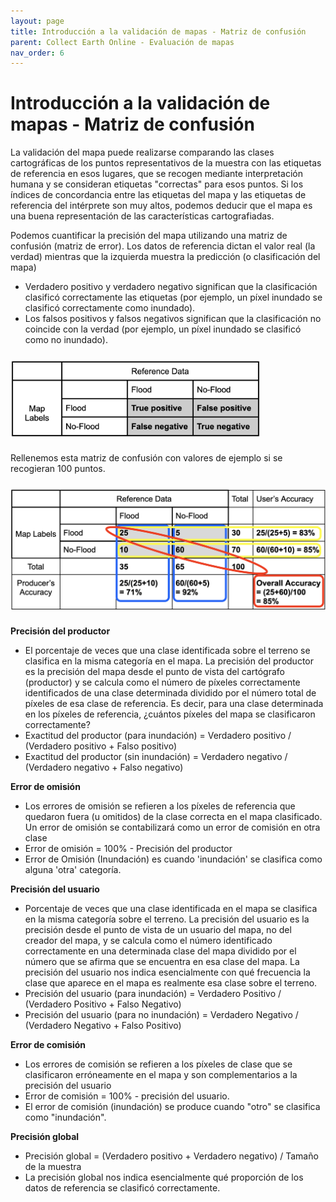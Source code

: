 ```yaml
---
layout: page
title: Introducción a la validación de mapas - Matriz de confusión
parent: Collect Earth Online - Evaluación de mapas
nav_order: 6
---
```


# Introducción a la validación de mapas - Matriz de confusión

La validación del mapa puede realizarse comparando las clases cartográficas de los puntos representativos de la muestra con las etiquetas de referencia en esos lugares, que se recogen mediante interpretación humana y se consideran etiquetas "correctas" para esos puntos. Si los índices de concordancia entre las etiquetas del mapa y las etiquetas de referencia del intérprete son muy altos, podemos deducir que el mapa es una buena representación de las características cartografiadas.

Podemos cuantificar la precisión del mapa utilizando una matriz de confusión (matriz de error). Los datos de referencia dictan el valor real (la verdad) mientras que la izquierda muestra la predicción (o clasificación del mapa)

- Verdadero positivo y verdadero negativo significan que la clasificación clasificó correctamente las etiquetas (por ejemplo, un píxel inundado se clasificó correctamente como inundado). 
- Los falsos positivos y falsos negativos significan que la clasificación no coincide con la verdad (por ejemplo, un píxel inundado se clasificó como no inundado).

<img align="center" src="../images/ceo/7A_confusionmatrix.png" vspace="10" width="400"> 

Rellenemos esta matriz de confusión con valores de ejemplo si se recogieran 100 puntos.

<img align="center" src="../images/ceo/7B_accuraciestable.png" vspace="10" width="600"> 

**Precisión del productor**

* El porcentaje de veces que una clase identificada sobre el terreno se clasifica en la misma categoría en el mapa. La precisión del productor es la precisión del mapa desde el punto de vista del cartógrafo (productor) y se calcula como el número de píxeles correctamente identificados de una clase determinada dividido por el número total de píxeles de esa clase de referencia. Es decir, para una clase determinada en los píxeles de referencia, ¿cuántos píxeles del mapa se clasificaron correctamente?
* Exactitud del productor (para inundación) = Verdadero positivo / (Verdadero positivo + Falso positivo)
* Exactitud del productor (sin inundación) = Verdadero negativo / (Verdadero negativo + Falso negativo)

**Error de omisión**  

* Los errores de omisión se refieren a los píxeles de referencia que quedaron fuera (u omitidos) de la clase correcta en el mapa clasificado. Un error de omisión se contabilizará como un error de comisión en otra clase
* Error de omisión = 100% - Precisión del productor
* Error de Omisión (Inundación) es cuando 'inundación' se clasifica como alguna 'otra' categoría.

**Precisión del usuario**

* Porcentaje de veces que una clase identificada en el mapa se clasifica en la misma categoría sobre el terreno. La precisión del usuario es la precisión desde el punto de vista de un usuario del mapa, no del creador del mapa, y se calcula como el número identificado correctamente en una determinada clase del mapa dividido por el número que se afirma que se encuentra en esa clase del mapa. La precisión del usuario nos indica esencialmente con qué frecuencia la clase que aparece en el mapa es realmente esa clase sobre el terreno.
* Precisión del usuario (para inundación) = Verdadero Positivo / (Verdadero Positivo + Falso Negativo)
* Precisión del usuario (para no inundación) = Verdadero Negativo / (Verdadero Negativo + Falso Positivo)

**Error de comisión**

* Los errores de comisión se refieren a los píxeles de clase que se clasificaron erróneamente en el mapa y son complementarios a la precisión del usuario
* Error de comisión = 100% - precisión del usuario.
* El error de comisión (inundación) se produce cuando "otro" se clasifica como "inundación".

**Precisión global**

* Precisión global = (Verdadero positivo + Verdadero negativo) / Tamaño de la muestra
* La precisión global nos indica esencialmente qué proporción de los datos de referencia se clasificó correctamente.
